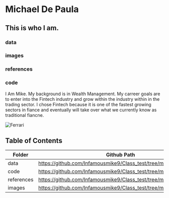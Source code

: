# Michael De Paula
## This is who I am.
### data
### images
### references
### code


I Am Mike. My background is in Wealth Management.
My carreer goals are to enter into the Fintech industry and grow within the industry within in the trading sector. 
I chose Fintech because it is one of the fastest growing sectors in fiance and eventually will take over what we currently know as traditional fiancne.

![Ferrari](https://www.google.com/search?q=2019+Ferrari+488+GTB&sa=X&stick=H4sIAAAAAAAAAONgFuLQz9U3MIrPLlHi1U_XNzTMMMlJyzIyLNNSyk620k8sLcnPzS_JLEvVT87PLUjMq7TKzU9JzVGoTE0sKn7EWMwt8PLHPWGprElrTl5jTOEiQpOQFReba15JZkmlkBQXjxTcfg0GKS4uOE9KREuI03pXv-2taZVpgn69L2XqH8fPtmLSYORZxCpiZGBoqeCWWlSUWJSpYGJhoeAe4jSBjREAtpWlL88AAAA&sxsrf=ALeKk00n8z2NedSqRtpAzLuhqbmqvC_cYA:1600530828548&tbm=isch&source=iu&ictx=1&fir=bHF1SeAKabiRiM%252CDBTntmb28Xp9LM%252C_&vet=1&usg=AI4_-kRZpxFtuDb3ndrddH3QOQTz8YovJg&ved=2ahUKEwiJ9_L7yfXrAhWnd98KHRYuDxcQ9QF6BAgLEFU&biw=1920&bih=979#imgrc=bHF1SeAKabiRiM)

## Table of Contents
| Folder | Github Path |
| ------ | ----------- |
| data | https://github.com/Infamousmike9/Class_test/tree/master/data |
| code | https://github.com/Infamousmike9/Class_test/tree/master/code |
|references | https://github.com/Infamousmike9/Class_test/tree/master/references |
| images| https://github.com/Infamousmike9/Class_test/tree/master/images |

